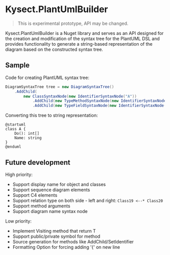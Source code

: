 # Kysect.PlantUmlBuilder

> This is experimental prototype, API may be changed.

Kysect.PlantUmlBuilder is a Nuget library and serves as an API designed for the creation and modification of the syntax tree for the PlantUML DSL and provides functionality to generate a string-based representation of the diagram based on the constructed syntax tree.

## Sample

Code for creating PlantUML syntax tree:

```csharp
DiagramSyntaxTree tree = new DiagramSyntaxTree()
    .AddChild(
        new ClassSyntaxNode(new IdentifierSyntaxNode("A"))
            .AddChild(new TypeMethodSyntaxNode(new IdentifierSyntaxNode("Do"), new IdentifierSyntaxNode("int[]")))
            .AddChild(new TypeFieldSyntaxNode(new IdentifierSyntaxNode("Name"), new IdentifierSyntaxNode("string"))))
```

Converting this tree to string representation:

```plantuml
@startuml
class A {
    Do(): int[]
    Name: string
}
@enduml
```

## Future development

High priority:

- Support display name for object and classes
- Support sequence diagram elements
- Support C4 elements
- Support relation type on both side - left and right: `Class19 <--* Class20`
- Support method arguments
- Support diagram name syntax node

Low priority:

- Implement Visiting method that return T
- Support public/private symbol for method
- Source generation for methods like AddChild/SetIdentifier
- Formatting Option for forcing adding '{' on new line
